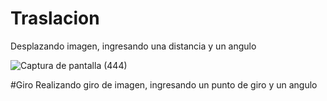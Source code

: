 # Traslacion
Desplazando imagen, ingresando una distancia y un angulo

![Captura de pantalla (444)](https://user-images.githubusercontent.com/45250753/66708405-9ddb4580-ed15-11e9-80d6-5f3aeb0ebd51.png)

#Giro
Realizando giro de imagen, ingresando un punto de giro y un angulo

